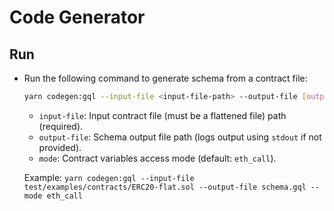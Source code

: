 # Code Generator

## Run

* Run the following command to generate schema from a contract file:

  ```bash
  yarn codegen:gql --input-file <input-file-path> --output-file [output-file-path] --mode [eth_call | storage]
  ```

    * `input-file`: Input contract file (must be a flattened file) path (required).
    * `output-file`: Schema output file path (logs output using `stdout` if not provided).
    * `mode`: Contract variables access mode (default: `eth_call`).

  Example: `yarn codegen:gql --input-file test/examples/contracts/ERC20-flat.sol --output-file schema.gql --mode eth_call`
